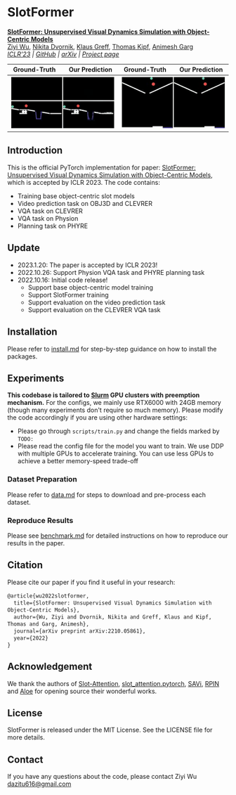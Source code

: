 # SlotFormer

[**SlotFormer: Unsupervised Visual Dynamics Simulation with Object-Centric Models**](https://slotformer.github.io/)<br/>
[Ziyi Wu](https://wuziyi616.github.io/),
[Nikita Dvornik](https://scholar.google.com/citations?user=UOLJQTIAAAAJ&hl=en),
[Klaus Greff](https://qwlouse.github.io/),
[Thomas Kipf](https://tkipf.github.io/),
[Animesh Garg](https://animesh.garg.tech/)<br/>
_[ICLR'23](https://openreview.net/forum?id=TFbwV6I0VLg) |
[GitHub](https://github.com/pairlab/SlotFormer) |
[arXiv](https://arxiv.org/abs/2210.05861) |
[Project page](https://slotformer.github.io/)_

Ground-Truth &nbsp;&nbsp;&nbsp;&nbsp;&nbsp;&nbsp; Our Prediction | Ground-Truth &nbsp;&nbsp;&nbsp;&nbsp;&nbsp;&nbsp; Our Prediction
:--------------------------------------------------:|:--------------------------------------------------: 
![image](src/PHYRE-00021133.gif)  |  ![image](src/PHYRE-00007001.gif)

## Introduction

This is the official PyTorch implementation for paper: [SlotFormer: Unsupervised Visual Dynamics Simulation with Object-Centric Models](https://arxiv.org/abs/2210.05861), which is accepted by ICLR 2023.
The code contains:

-   Training base object-centric slot models
-   Video prediction task on OBJ3D and CLEVRER
-   VQA task on CLEVRER
-   VQA task on Physion
-   Planning task on PHYRE

## Update

-   2023.1.20: The paper is accepted by ICLR 2023!
-   2022.10.26: Support Physion VQA task and PHYRE planning task
-   2022.10.16: Initial code release!
    -   Support base object-centric model training
    -   Support SlotFormer training
    -   Support evaluation on the video prediction task
    -   Support evaluation on the CLEVRER VQA task

## Installation

Please refer to [install.md](docs/install.md) for step-by-step guidance on how to install the packages.

## Experiments

**This codebase is tailored to [Slurm](https://slurm.schedmd.com/documentation.html) GPU clusters with preemption mechanism.**
For the configs, we mainly use RTX6000 with 24GB memory (though many experiments don't require so much memory).
Please modify the code accordingly if you are using other hardware settings:

-   Please go through `scripts/train.py` and change the fields marked by `TODO:`
-   Please read the config file for the model you want to train.
    We use DDP with multiple GPUs to accelerate training.
    You can use less GPUs to achieve a better memory-speed trade-off

### Dataset Preparation

Please refer to [data.md](docs/data.md) for steps to download and pre-process each dataset.

### Reproduce Results

Please see [benchmark.md](docs/benchmark.md) for detailed instructions on how to reproduce our results in the paper.

## Citation

Please cite our paper if you find it useful in your research:

```
@article{wu2022slotformer,
  title={SlotFormer: Unsupervised Visual Dynamics Simulation with Object-Centric Models},
  author={Wu, Ziyi and Dvornik, Nikita and Greff, Klaus and Kipf, Thomas and Garg, Animesh},
  journal={arXiv preprint arXiv:2210.05861},
  year={2022}
}
```

## Acknowledgement

We thank the authors of [Slot-Attention](https://github.com/google-research/google-research/tree/master/slot_attention), [slot_attention.pytorch](https://github.com/untitled-ai/slot_attention), [SAVi](https://github.com/google-research/slot-attention-video/), [RPIN](https://github.com/HaozhiQi/RPIN) and [Aloe](https://github.com/deepmind/deepmind-research/tree/master/object_attention_for_reasoning) for opening source their wonderful works.

## License

SlotFormer is released under the MIT License. See the LICENSE file for more details.

## Contact

If you have any questions about the code, please contact Ziyi Wu dazitu616@gmail.com

